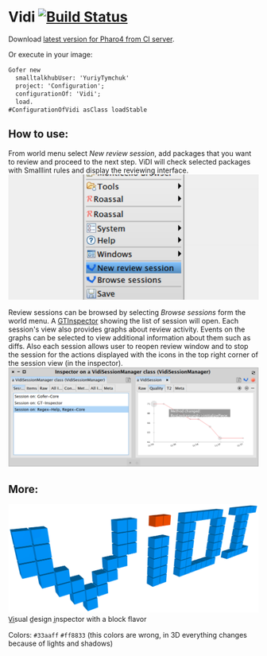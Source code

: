 Vidi [![Build Status](https://ci.inria.fr/pharo-contribution/buildStatus/icon?job=Vidi)](https://ci.inria.fr/pharo-contribution/job/Vidi/)
====

Download [latest version for Pharo4 from CI server](https://ci.inria.fr/pharo-contribution/job/Vidi/PHARO=40,VERSION=development,VM=vm/lastSuccessfulBuild/artifact/Vidi.zip).

Or execute in your image:

    Gofer new
      smalltalkhubUser: 'YuriyTymchuk'
      project: 'Configuration';
      configurationOf: 'Vidi';
      load.
    #ConfigurationOfVidi asClass loadStable

How to use:
-----------
From world menu select _New review session_, add packages that you want to review and proceed to the next step. ViDI will check selected packages with Smalllint rules and display the reviewing interface.
![start session](media/how-to1.png)

Review sessions can be browsed by selecting _Browse sessions_ form the world menu. A [GTInspector](http://gt.moosetechnology.org) showing the list of session will open. Each session's view also provides graphs about review activity. Events on the graphs can be selected to view additional information about them such as diffs. Also each session allows user to reopen review window and to stop the session for the actions displayed with the icons in the top right corner of the session view (in the inspector).
![session inspection](media/how-to2.png)

More:
-----
![Vidi logo](media/logo.png)
V̲i̲sual d̲esign i̲nspector with a block flavor

Colors: `#33aaff` `#ff8833`
(this colors are wrong, in 3D everything changes because of lights and shadows)
